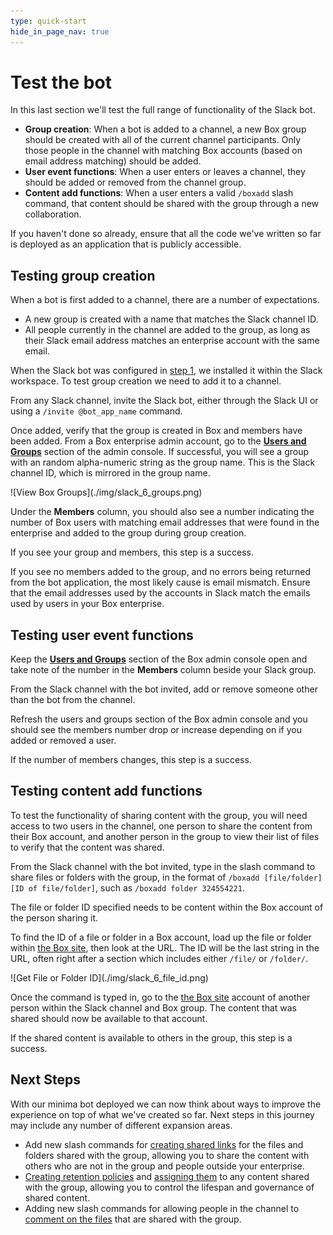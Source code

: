 ```yaml
---
type: quick-start
hide_in_page_nav: true
---
```


# Test the bot

In this last section we'll test the full range of functionality of the Slack
bot.

* **Group creation**: When a bot is added to a channel, a new Box group should
 be created with all of the current channel participants. Only those
 people in the channel with matching Box accounts (based on email address
 matching) should be added.
* **User event functions**: When a user enters or leaves a channel, they should
 be added or removed from the channel group.
* **Content add functions**: When a user enters a valid `/boxadd` slash command,
 that content should be shared with the group through a new collaboration.

<Message type='notice'>
  If you haven't done so already, ensure that all the code we've written so far
  is deployed as an application that is publicly accessible.
</Message>

## Testing group creation

When a bot is first added to a channel, there are a number of expectations.

* A new group is created with a name that matches the Slack channel ID.
* All people currently in the channel are added to the group, as long as their
 Slack email address matches an enterprise account with the same email.

When the Slack bot was configured in [step 1][step1], we installed it within
the Slack workspace. To test group creation we need to add it to a channel.

From any Slack channel, invite the Slack bot, either through the Slack UI or
using a `/invite @bot_app_name` command.

Once added, verify that the group is created in Box and members have been
added. From a Box enterprise admin account, go to the
**[Users and Groups][box-users-groups]** section of the admin console. If
successful, you will see a group with an random alpha-numeric string as the
group name. This is the Slack channel ID, which is mirrored in the group name.

<ImageFrame noborder center shadow>
  ![View Box Groups](./img/slack_6_groups.png)
</ImageFrame>

Under the **Members** column, you should also see a number indicating the
number of Box users with matching email addresses that were found in the
enterprise and added to the group during group creation.

If you see your group and members, this step is a success.

<Message type='notice'>
  If you see no members added to the group, and no errors being returned from
  the bot application, the most likely cause is email mismatch. Ensure that the
  email addresses used by the accounts in Slack match the emails used by users
  in your Box enterprise.
</Message>

## Testing user event functions

Keep the **[Users and Groups][box-users-groups]** section of the Box admin
console open and take note of the number in the **Members** column beside your
Slack group.

From the Slack channel with the bot invited, add or remove someone other than
the bot from the channel.

Refresh the users and groups section of the Box admin console and you should
see the members number drop or increase depending on if you added or removed a
user.

If the number of members changes, this step is a success.

## Testing content add functions

To test the functionality of sharing content with the group, you will need
access to two users in the channel, one person to share the content from their
Box account, and another person in the group to view their list of files to
verify that the content was shared.

From the Slack channel with the bot invited, type in the slash command to share
files or folders with the group, in the format of
`/boxadd [file/folder] [ID of file/folder]`, such as
`/boxadd folder 324554221`.

<Message type='notice'>
  The file or folder ID specified needs to be content within the Box account of
  the person sharing it.
</Message>

To find the ID of a file or folder in a Box account, load up the file or folder
within [the Box site][box], then look at the URL. The ID will be the
last string in the URL, often right after a section which includes either
`/file/` or `/folder/`.

<ImageFrame noborder center shadow>
  ![Get File or Folder ID](./img/slack_6_file_id.png)
</ImageFrame>

Once the command is typed in, go to the [the Box site][box] account
of another person within the Slack channel and Box group. The content that was
shared should now be available to that account.

If the shared content is available to others in the group, this step is a
success.

## Next Steps

With our minima bot deployed we can now think about ways to improve the
experience on top of what we've created so far. Next steps in this
journey may include any number of different expansion areas.

* Add new slash commands for [creating shared links][next-steps-shared-link]
 for the files and folders shared with the group, allowing you to share the
 content with others who are not in the group and people outside your
 enterprise.
* [Creating retention policies][next-steps-retention-policy] and
 [assigning them][next-steps-policy-assign] to any content shared with the
 group, allowing you to control the lifespan and governance of shared content.
* Adding new slash commands for allowing people in the channel to
 [comment on the files][next-steps-comment] that are shared with the group.

[step1]: g://collaborations/connect-slack-to-group-collabs/configure-slack
[box-users-groups]: https://app.box.com/master/groups
[next-steps-shared-link]: g://shared-links/create
[next-steps-retention-policy]: e://post-retention-policies
[next-steps-policy-assign]: e://post-retention-policy-assignments
[next-steps-comment]: e://post-comments
<!-- i18n-enable localize-links -->
[box]: https://box.com
<!-- i18n-disable localize-links -->
